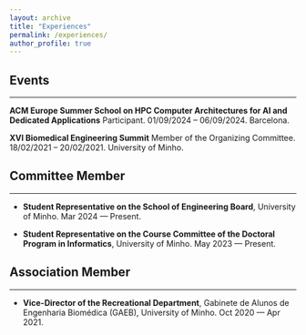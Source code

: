 ```yaml
---
layout: archive
title: "Experiences"
permalink: /experiences/
author_profile: true
---
```


## Events
<hr/>

**ACM Europe Summer School on HPC Computer Architectures for AI and Dedicated Applications**
Participant.
01/09/2024 – 06/09/2024.
Barcelona.

**XVI Biomedical Engineering Summit**
Member of the Organizing Committee.
18/02/2021 – 20/02/2021.
University of Minho.




## Committee Member
<hr/>

* **Student Representative on the School of Engineering Board**, University of Minho. Mar 2024 — Present.

* **Student Representative on the Course Committee of the Doctoral Program in Informatics**, University of Minho. May 2023 — Present.


## Association Member
<hr/>

* **Vice-Director of the Recreational Department**, Gabinete de Alunos de Engenharia Biomédica (GAEB), University of Minho. Oct 2020 — Apr 2021.



